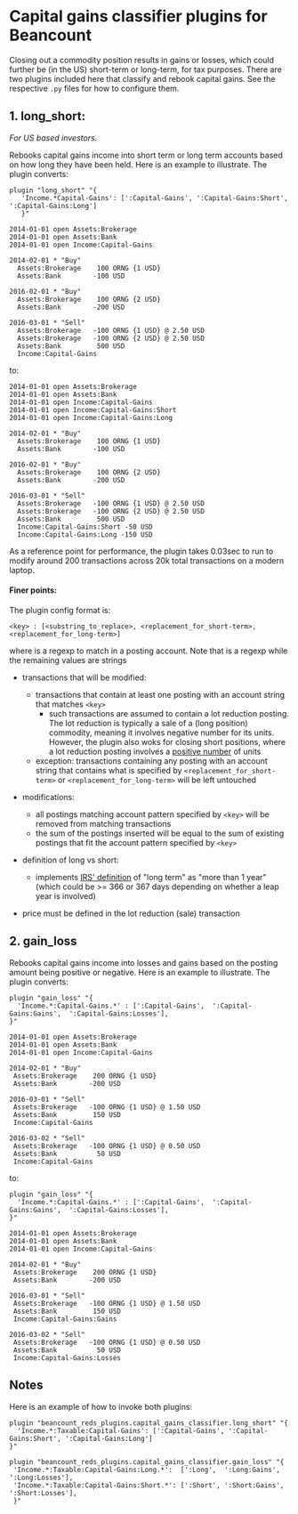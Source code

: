 # Capital gains classifier plugins for Beancount

Closing out a commodity position results in gains or losses, which could further be (in
the US) short-term or long-term, for tax purposes. There are two plugins included here
that classify and rebook capital gains. See the respective `.py` files for how to
configure them.

## 1. long_short:
_For US based investors._

Rebooks capital gains income into short term or long term accounts based on how long
they have been held. Here is an example to illustrate. The plugin converts:

```
plugin "long_short" "{
   'Income.*Capital-Gains': [':Capital-Gains', ':Capital-Gains:Short', ':Capital-Gains:Long']
   }"
        
2014-01-01 open Assets:Brokerage
2014-01-01 open Assets:Bank
2014-01-01 open Income:Capital-Gains

2014-02-01 * "Buy"
  Assets:Brokerage    100 ORNG {1 USD}
  Assets:Bank        -100 USD

2016-02-01 * "Buy"
  Assets:Brokerage    100 ORNG {2 USD}
  Assets:Bank        -200 USD

2016-03-01 * "Sell"
  Assets:Brokerage   -100 ORNG {1 USD} @ 2.50 USD
  Assets:Brokerage   -100 ORNG {2 USD} @ 2.50 USD
  Assets:Bank         500 USD
  Income:Capital-Gains
```

to:
```
2014-01-01 open Assets:Brokerage
2014-01-01 open Assets:Bank
2014-01-01 open Income:Capital-Gains
2014-01-01 open Income:Capital-Gains:Short
2014-01-01 open Income:Capital-Gains:Long

2014-02-01 * "Buy"
  Assets:Brokerage    100 ORNG {1 USD}
  Assets:Bank        -100 USD

2016-02-01 * "Buy"
  Assets:Brokerage    100 ORNG {2 USD}
  Assets:Bank        -200 USD

2016-03-01 * "Sell"
  Assets:Brokerage   -100 ORNG {1 USD} @ 2.50 USD
  Assets:Brokerage   -100 ORNG {2 USD} @ 2.50 USD
  Assets:Bank         500 USD
  Income:Capital-Gains:Short -50 USD
  Income:Capital-Gains:Long -150 USD
```

As a reference point for performance, the plugin takes 0.03sec to run to modify around
200 transactions across 20k total transactions on a modern laptop.
   
#### Finer points:

The plugin config format is:
```
<key> : [<substring_to_replace>, <replacement_for_short-term>, <replacement_for_long-term>]
```
  where <key> is a regexp to match in a posting account.
  Note that <key> is a regexp while the remaining values are strings

- transactions that will be modified:
  - transactions that contain at least one posting with an account string that matches
    `<key>`
    - such transactions are assumed to contain a lot reduction posting. The lot
      reduction is typically a sale of a (long position) commodity, meaning it involves
      negative number for its units. However, the plugin also woks for closing short
      positions, where a lot reduction posting involves a [positive number](https://beancount.github.io/docs/how_inventories_work.html#homogeneous-and-mixed-inventories)
      of units
  - exception: transactions containing any posting with an account string that contains
    what is specified by `<replacement_for_short-term>` or `<replacement_for_long-term>`
    will be left untouched

- modifications:
  - all postings matching account pattern specified by `<key>` will be
    removed from matching transactions
  - the sum of the postings inserted will be equal to the sum of existing postings that
    fit the account pattern specified by `<key>`

- definition of long vs short:
  - implements [IRS' definition](https://www.irs.gov/publications/p550#en_US_publink100010540)
    of "long term" as "more than 1 year" (which could be >= 366 or 367 days depending on
    whether a leap year is involved)

- price must be defined in the lot reduction (sale) transaction


## 2. gain_loss

Rebooks capital gains income into losses and gains based on the posting amount being
positive or negative. Here is an example to illustrate. The plugin converts:

```
plugin "gain_loss" "{
  'Income.*:Capital-Gains.*' : [':Capital-Gains',  ':Capital-Gains:Gains',  ':Capital-Gains:Losses'],
}"

2014-01-01 open Assets:Brokerage
2014-01-01 open Assets:Bank
2014-01-01 open Income:Capital-Gains

2014-02-01 * "Buy"
 Assets:Brokerage    200 ORNG {1 USD}
 Assets:Bank        -200 USD

2016-03-01 * "Sell"
 Assets:Brokerage   -100 ORNG {1 USD} @ 1.50 USD
 Assets:Bank         150 USD
 Income:Capital-Gains

2016-03-02 * "Sell"
 Assets:Brokerage   -100 ORNG {1 USD} @ 0.50 USD
 Assets:Bank          50 USD
 Income:Capital-Gains
```

to:

```
plugin "gain_loss" "{
  'Income.*:Capital-Gains.*' : [':Capital-Gains',  ':Capital-Gains:Gains',  ':Capital-Gains:Losses'],
}"

2014-01-01 open Assets:Brokerage
2014-01-01 open Assets:Bank
2014-01-01 open Income:Capital-Gains

2014-02-01 * "Buy"
 Assets:Brokerage    200 ORNG {1 USD}
 Assets:Bank        -200 USD

2016-03-01 * "Sell"
 Assets:Brokerage   -100 ORNG {1 USD} @ 1.50 USD
 Assets:Bank         150 USD
 Income:Capital-Gains:Gains

2016-03-02 * "Sell"
 Assets:Brokerage   -100 ORNG {1 USD} @ 0.50 USD
 Assets:Bank          50 USD
 Income:Capital-Gains:Losses
```

## Notes
Here is an example of how to invoke both plugins:

```
plugin "beancount_reds_plugins.capital_gains_classifier.long_short" "{
  'Income.*:Taxable:Capital-Gains': [':Capital-Gains', ':Capital-Gains:Short', ':Capital-Gains:Long']
}"

plugin "beancount_reds_plugins.capital_gains_classifier.gain_loss" "{
 'Income.*:Taxable:Capital-Gains:Long.*':  [':Long',  ':Long:Gains',  ':Long:Losses'],
 'Income.*:Taxable:Capital-Gains:Short.*': [':Short', ':Short:Gains', ':Short:Losses'],
 }"
```
